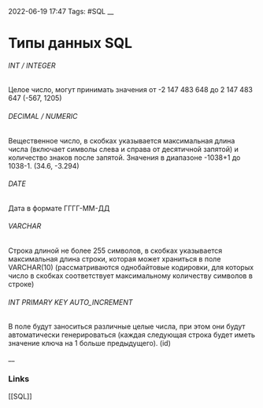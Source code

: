2022-06-19 17:47
Tags: #SQL 
__
# Типы данных SQL

###### INT / INTEGER
Целое число, могут принимать значения  от -2 147 483 648 до 2 147 483 647
(-567, 1205)

###### DECIMAL / NUMERIC
Вещественное число,  в скобках указывается максимальная длина числа (включает символы слева и справа от десятичной запятой) и количество знаков после запятой. Значения в диапазоне -1038+1 до 1038-1.
(34.6, -3.294)

###### DATE
Дата в формате ГГГГ-ММ-ДД

###### VARCHAR
Строка длиной не более 255 символов, в скобках указывается максимальная длина строки, которая может храниться в поле VARCHAR(10) (рассматриваются однобайтовые кодировки,   для которых число в скобках соответствует максимальному   количеству символов в строке)

###### INT PRIMARY KEY AUTO_INCREMENT
В поле будут заноситься различные целые числа, при этом они будут автоматически генерироваться (каждая следующая строка будет иметь значение ключа на 1 больше предыдущего). (id)

__
### Links
[[SQL]]